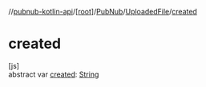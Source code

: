 //[pubnub-kotlin-api](../../../../index.md)/[[root]](../../index.md)/[PubNub](../index.md)/[UploadedFile](index.md)/[created](created.md)

# created

[js]\
abstract var [created](created.md): [String](https://kotlinlang.org/api/core/kotlin-stdlib/kotlin/-string/index.html)
